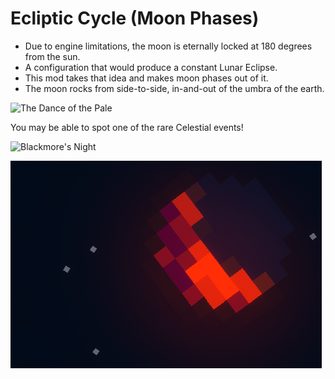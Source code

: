 # Ecliptic Cycle (Moon Phases)
  - Due to engine limitations, the moon is eternally locked at 180 degrees from the sun.
  - A configuration that would produce a constant Lunar Eclipse.
  - This mod takes that idea and makes moon phases out of it. 
  - The moon rocks from side-to-side, in-and-out of the umbra of the earth.

![The Dance of the Pale](https://cdn.discordapp.com/attachments/780505995323375637/1360025411383328878/ecliptic_cycle_dance_of_the_pale.gif?ex=67f99dde&is=67f84c5e&hm=9260999ba1b20690918a22ba94858ce19367bf1bf9b6a1eddff19132ff019871&)

You may be able to spot one of the rare Celestial events!

![Blackmore's Night](https://cdn.discordapp.com/attachments/780505995323375637/1360040113945448459/ezgif-72bf752e238357.png?ex=67f9ab8f&is=67f85a0f&hm=bd0d7e4e81f21c27a7bd296bc68845f4e400900d3fb4c3d7070ff558fe763379&)

![Doom](https://raw.githubusercontent.com/Extex101/ecliptic_cycle/refs/heads/main/screenshot.png)
